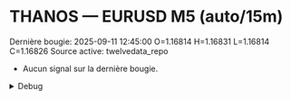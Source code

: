 # THANOS — EURUSD M5 (auto/15m)
Dernière bougie: 2025-09-11 12:45:00  O=1.16814  H=1.16831  L=1.16814  C=1.16826
Source active: twelvedata_repo

- Aucun signal sur la dernière bougie.

<details><summary>Debug</summary>

- TD_API_KEY manquant.

</details>
